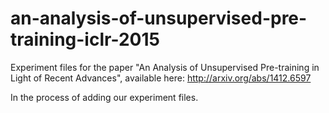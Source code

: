 # an-analysis-of-unsupervised-pre-training-iclr-2015
Experiment files for the paper "An Analysis of Unsupervised Pre-training in Light of Recent Advances", available here: http://arxiv.org/abs/1412.6597

In the process of adding our experiment files.
